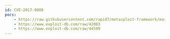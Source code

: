 ```yaml
---
id: CVE-2017-9080
pocs:
    - https://raw.githubusercontent.com/rapid7/metasploit-framework/master/modules/exploits/multi/http/playsms_filename_exec.rb
    - https://www.exploit-db.com/raw/42003
    - https://www.exploit-db.com/raw/44599
---
```

